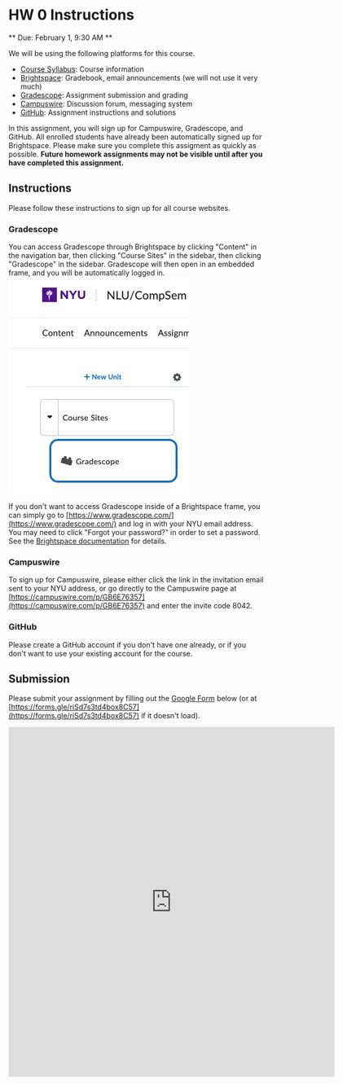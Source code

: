 # HW 0 Instructions
** Due: February 1, 9:30 AM **

We will be using the following platforms for this course.
* [Course Syllabus](https://nyu-dsga1012-s23.github.io/syllabus/): Course information
* [Brightspace](https://brightspace.nyu.edu): Gradebook, email announcements (we will not use it very much)
* [Gradescope](https://www.gradescope.com): Assignment submission and grading
* [Campuswire](https://campuswire.com/c/GB6E76357): Discussion forum, messaging system
* [GitHub](https://github.com/NYU-DSGA1012-S23): Assignment instructions and solutions

In this assignment, you will sign up for Campuswire, Gradescope, and GitHub. All enrolled students have already been automatically signed up for Brightspace. Please make sure you complete this assigment as quickly as possible. **Future homework assignments may not be visible until after you have completed this assignment.**

## Instructions

Please follow these instructions to sign up for all course websites.

### Gradescope

You can access Gradescope through Brightspace by clicking "Content" in the navigation bar, then clicking "Course Sites" in the sidebar, then clicking "Gradescope" in the sidebar. Gradescope will then open in an embedded frame, and you will be automatically logged in. 
![How to find the "Gradescope" link in the sidebar](gradescope.png)

If you don't want to access Gradescope inside of a Brightspace frame, you can simply go to [https://www.gradescope.com/](https://www.gradescope.com/) and log in with your NYU email address. You may need to click "Forgot your password?" in order to set a password. See the [Brightspace documentation](https://help.gradescope.com/article/ki7xxn6hox-brightspace-student) for details.

### Campuswire

To sign up for Campuswire, please either click the link in the invitation email sent to your NYU address, or go directly to the Campuswire page at [https://campuswire.com/p/GB6E76357](https://campuswire.com/p/GB6E76357) and enter the invite code 8042.

### GitHub

Please create a GitHub account if you don't have one already, or if you don't want to use your existing account for the course.

## Submission

Please submit your assignment by filling out the [Google Form](https://forms.gle/riSd7s3td4box8C57) below (or at [https://forms.gle/riSd7s3td4box8C57](https://forms.gle/riSd7s3td4box8C57) if it doesn't load).

<p><iframe src="https://docs.google.com/forms/d/e/1FAIpQLSeezV7ZB-0KXLo60-zf0YZ0poTOpE1bxXrRq_3X_GmEgs0I3A/viewform?embedded=true" width="640" height="687" frameborder="0" marginheight="0" marginwidth="0">Loading…</iframe></p>
